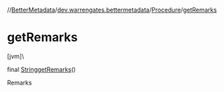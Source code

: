 //[BetterMetadata](../../../index.md)/[dev.warrengates.bettermetadata](../index.md)/[Procedure](index.md)/[getRemarks](get-remarks.md)

# getRemarks

[jvm]\

final [String](https://docs.oracle.com/javase/8/docs/api/java/lang/String.html)[getRemarks](get-remarks.md)()

Remarks
